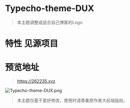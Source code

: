 # Typecho-theme-DUX
>本主题调整成适合自己博客的Logo

# 特性  见源项目

# 预览地址
>https://262235.xyz

![Typecho-theme-DUX.png](https://i.loli.net/2021/05/04/bkA2lpm8DjMKIQZ.png)


>本主题仅基于爱好修改，使用时请尊重原作者大前端版权。
